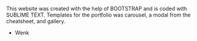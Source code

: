 This website was created with the help of BOOTSTRAP and is coded with SUBLIME TEXT. Templates for the portfolio was carousel, a modal from the cheatsheet, and gallery. 

- Wenk
